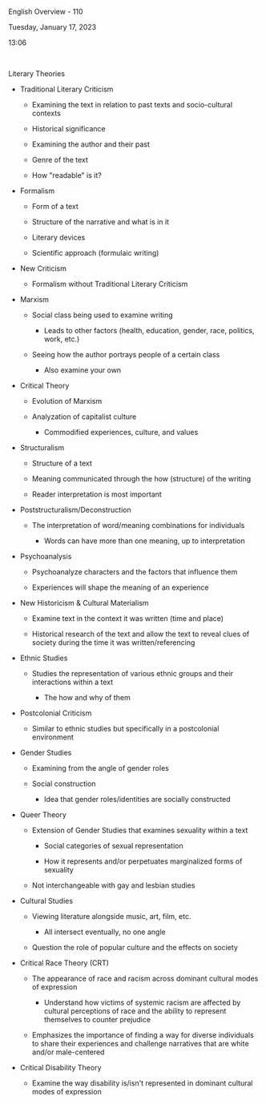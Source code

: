 English Overview - 110

Tuesday, January 17, 2023

13:06

 

Literary Theories

- Traditional Literary Criticism

  - Examining the text in relation to past texts and socio-cultural contexts

  - Historical significance

  - Examining the author and their past

  - Genre of the text

  - How "readable" is it?

- Formalism

  - Form of a text

  - Structure of the narrative and what is in it

  - Literary devices

  - Scientific approach (formulaic writing)

- New Criticism

  - Formalism without Traditional Literary Criticism

- Marxism

  - Social class being used to examine writing

    - Leads to other factors (health, education, gender, race, politics, work, etc.)

  - Seeing how the author portrays people of a certain class

    - Also examine your own

- Critical Theory

  - Evolution of Marxism

  - Analyzation of capitalist culture

    - Commodified experiences, culture, and values

- Structuralism

  - Structure of a text

  - Meaning communicated through the how (structure) of the writing

  - Reader interpretation is most important

- Poststructuralism/Deconstruction

  - The interpretation of word/meaning combinations for individuals

    - Words can have more than one meaning, up to interpretation

- Psychoanalysis

  - Psychoanalyze characters and the factors that influence them

  - Experiences will shape the meaning of an experience

- New Historicism & Cultural Materialism

  - Examine text in the context it was written (time and place)

  - Historical research of the text and allow the text to reveal clues of society during the time it was written/referencing

- Ethnic Studies

  - Studies the representation of various ethnic groups and their interactions within a text

    - The how and why of them

- Postcolonial Criticism

  - Similar to ethnic studies but specifically in a postcolonial environment

- Gender Studies

  - Examining from the angle of gender roles

  - Social construction

    - Idea that gender roles/identities are socially constructed

- Queer Theory

  - Extension of Gender Studies that examines sexuality within a text

    - Social categories of sexual representation

    - How it represents and/or perpetuates marginalized forms of sexuality

  - Not interchangeable with gay and lesbian studies

- Cultural Studies

  - Viewing literature alongside music, art, film, etc.

    - All intersect eventually, no one angle

  - Question the role of popular culture and the effects on society

- Critical Race Theory (CRT)

  - The appearance of race and racism across dominant cultural modes of expression

    - Understand how victims of systemic racism are affected by cultural perceptions of race and the ability to represent themselves to counter prejudice

  - Emphasizes the importance of finding a way for diverse individuals to share their experiences and challenge narratives that are white and/or male-centered

- Critical Disability Theory

  - Examine the way disability is/isn't represented in dominant cultural modes of expression


